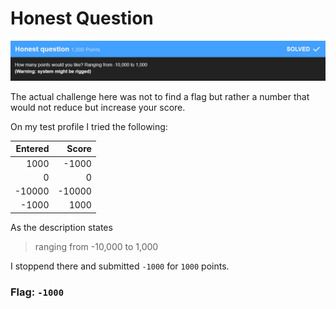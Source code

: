 # Honest Question

![](HonestQuestion.png)

The actual challenge here was not to find a flag but rather a number that would not reduce but increase your score.

On my test profile I tried the following:

Entered|Score 
---:|---: 
1000|-1000 
0|0 
-10000|-10000 
-1000|1000 

As the description states 
> ranging from -10,000 to 1,000

I stoppend there and submitted `-1000` for `1000` points.

### Flag: `-1000`